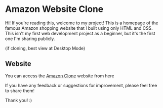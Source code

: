 # Amazon Website Clone

Hi! If you're reading this, welcome to my project! This is a homepage of the famous Amazon shopping website that I built using only HTML and CSS. This isn't my first web development project as a beginner, but it's the first one I'm sharing publicly.

(if cloning, best view at Desktop Mode)

## Website 

You can access the [Amazon Clone](https://mycuriosity.netlify.app/webpages/amazonclone/) website from here 


If you have any feedback or suggestions for improvement, please feel free to share them!

Thank you! :)
